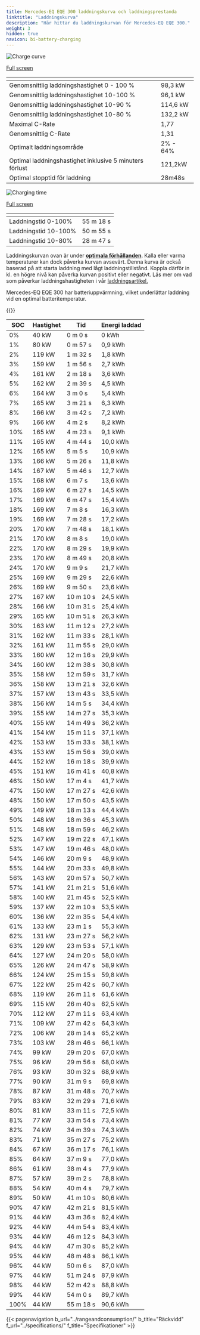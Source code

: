 ```yaml
---
title: Mercedes-EQ EQE 300 laddningskurva och laddningsprestanda
linktitle: "Laddningskurva"
description: "Här hittar du laddningskurvan för Mercedes-EQ EQE 300."
weight: 3
hidden: true
navicon: bi-battery-charging
---
```

<!-- markdownlint-disable MD033 -->
<!-- markdownlint-disable MD010 -->
<img src="/images/models/mercedes/eqe/eqe_300/chargingcurve.svg" alt="Charge curve" class="img-fluid">

[Full screen](/images/models/mercedes/eqe/eqe_300/chargingcurve.svg)


<div class="table-responsive">
<table class="table table-striped border">
	<thead>
		<tr>
			<th>
			</th>
			<th>
			</th>
		</tr>
	</thead>
	<tbody>
		<tr>
			<td>
				Genomsnittlig laddningshastighet 0 - 100 %
			</td>
			<td>
				98,3 kW
			</td>
		</tr>
		<tr>
			<td>
				Genomsnittlig laddningshastighet 10-100 %
			</td>
			<td>
				96,1 kW
			</td>
		</tr>
		<tr>
			<td>
				Genomsnittlig laddningshastighet 10-90 %
			</td>
			<td>
				114,6 kW
			</td>
		</tr>
		<tr>
			<td>
				Genomsnittlig laddningshastighet 10-80 %
			</td>
			<td>
				132,2 kW
			</td>
		</tr>
		<tr>
			<td>
				Maximal C-Rate
			</td>
			<td>
				1,77
			</td>
		</tr>
		<tr>
			<td>
				Genomsnittlig C-Rate
			</td>
			<td>
				1,31
			</td>
		</tr>
		<tr>
			<td>
				Optimalt laddningsområde
			</td>
			<td>
				2% - 64%
			</td>
		</tr>
		<tr>
			<td>
				Optimal laddningshastighet inklusive 5 minuters förlust
			</td>
			<td>
				121,2kW
			</td>
		</tr>
		<tr>
			<td>
				Optimal stopptid för laddning
			</td>
			<td>
				28m48s
			</td>
		</tr>
	</tbody>
</table>
</div>
<img src="/images/models/mercedes/eqe/eqe_300/chargingtime.svg" alt="Charging time" class="img-fluid">

[Full screen](/images/models/mercedes/eqe/eqe_300/chargingtime.svg)
<div class="table-responsive">
<table class="table table-striped border">
	<thead>
		<tr>
			<th>
			</th>
			<th>
			</th>
		</tr>
	</thead>
	<tbody>
		<tr>
			<td>
				Laddningstid 0-100%
			</td>
			<td>
				 55 m 18 s
			</td>
		</tr>
		<tr>
			<td>
				Laddningstid 10-100%
			</td>
			<td>
				 50 m 55 s
			</td>
		</tr>
		<tr>
			<td>
				Laddningstid 10-80%
			</td>
			<td>
				 28 m 47 s
			</td>
		</tr>
	</tbody>
</table>
</div>


Laddningskurvan ovan är under **[optimala förhållanden](../../../../../technology/battery/charging/#temperatur)**. Kalla eller varma temperaturer kan dock påverka kurvan avsevärt. Denna kurva är också baserad på att starta laddning med lågt laddningstillstånd. Koppla därför in kl. en högre nivå kan påverka kurvan positivt eller negativt. Läs mer om vad som påverkar laddningshastigheten i vår [laddningsartikel.](../../../../../technology/battery/charging/)


Mercedes-EQ EQE 300 har batteriuppvärmning, vilket underlättar laddning vid en optimal batteritemperatur.


{{<evkxdisplayaddarticle />}}
<div class="table-responsive">
<table class="table table-striped border">
	<thead>
		<tr>
			<th>
				SOC
			</th>
			<th>
				Hastighet
			</th>
			<th>
				Tid
			</th>
			<th>
				Energi laddad
			</th>
		</tr>
	</thead>
	<tbody>
		<tr>
			<td>
				0%
			</td>
			<td>
				40 kW
			</td>
			<td>
				 0 m 0 s
			</td>
			<td>
				0 kWh
			</td>
		</tr>
		<tr>
			<td>
				1%
			</td>
			<td>
				80 kW
			</td>
			<td>
				 0 m 57 s
			</td>
			<td>
				0,9 kWh
			</td>
		</tr>
		<tr>
			<td>
				2%
			</td>
			<td>
				119 kW
			</td>
			<td>
				 1 m 32 s
			</td>
			<td>
				1,8 kWh
			</td>
		</tr>
		<tr>
			<td>
				3%
			</td>
			<td>
				159 kW
			</td>
			<td>
				 1 m 56 s
			</td>
			<td>
				2,7 kWh
			</td>
		</tr>
		<tr>
			<td>
				4%
			</td>
			<td>
				161 kW
			</td>
			<td>
				 2 m 18 s
			</td>
			<td>
				3,6 kWh
			</td>
		</tr>
		<tr>
			<td>
				5%
			</td>
			<td>
				162 kW
			</td>
			<td>
				 2 m 39 s
			</td>
			<td>
				4,5 kWh
			</td>
		</tr>
		<tr>
			<td>
				6%
			</td>
			<td>
				164 kW
			</td>
			<td>
				 3 m 0 s
			</td>
			<td>
				5,4 kWh
			</td>
		</tr>
		<tr>
			<td>
				7%
			</td>
			<td>
				165 kW
			</td>
			<td>
				 3 m 21 s
			</td>
			<td>
				6,3 kWh
			</td>
		</tr>
		<tr>
			<td>
				8%
			</td>
			<td>
				166 kW
			</td>
			<td>
				 3 m 42 s
			</td>
			<td>
				7,2 kWh
			</td>
		</tr>
		<tr>
			<td>
				9%
			</td>
			<td>
				166 kW
			</td>
			<td>
				 4 m 2 s
			</td>
			<td>
				8,2 kWh
			</td>
		</tr>
		<tr>
			<td>
				10%
			</td>
			<td>
				165 kW
			</td>
			<td>
				 4 m 23 s
			</td>
			<td>
				9,1 kWh
			</td>
		</tr>
		<tr>
			<td>
				11%
			</td>
			<td>
				165 kW
			</td>
			<td>
				 4 m 44 s
			</td>
			<td>
				10,0 kWh
			</td>
		</tr>
		<tr>
			<td>
				12%
			</td>
			<td>
				165 kW
			</td>
			<td>
				 5 m 5 s
			</td>
			<td>
				10,9 kWh
			</td>
		</tr>
		<tr>
			<td>
				13%
			</td>
			<td>
				166 kW
			</td>
			<td>
				 5 m 26 s
			</td>
			<td>
				11,8 kWh
			</td>
		</tr>
		<tr>
			<td>
				14%
			</td>
			<td>
				167 kW
			</td>
			<td>
				 5 m 46 s
			</td>
			<td>
				12,7 kWh
			</td>
		</tr>
		<tr>
			<td>
				15%
			</td>
			<td>
				168 kW
			</td>
			<td>
				 6 m 7 s
			</td>
			<td>
				13,6 kWh
			</td>
		</tr>
		<tr>
			<td>
				16%
			</td>
			<td>
				169 kW
			</td>
			<td>
				 6 m 27 s
			</td>
			<td>
				14,5 kWh
			</td>
		</tr>
		<tr>
			<td>
				17%
			</td>
			<td>
				169 kW
			</td>
			<td>
				 6 m 47 s
			</td>
			<td>
				15,4 kWh
			</td>
		</tr>
		<tr>
			<td>
				18%
			</td>
			<td>
				169 kW
			</td>
			<td>
				 7 m 8 s
			</td>
			<td>
				16,3 kWh
			</td>
		</tr>
		<tr>
			<td>
				19%
			</td>
			<td>
				169 kW
			</td>
			<td>
				 7 m 28 s
			</td>
			<td>
				17,2 kWh
			</td>
		</tr>
		<tr>
			<td>
				20%
			</td>
			<td>
				170 kW
			</td>
			<td>
				 7 m 48 s
			</td>
			<td>
				18,1 kWh
			</td>
		</tr>
		<tr>
			<td>
				21%
			</td>
			<td>
				170 kW
			</td>
			<td>
				 8 m 8 s
			</td>
			<td>
				19,0 kWh
			</td>
		</tr>
		<tr>
			<td>
				22%
			</td>
			<td>
				170 kW
			</td>
			<td>
				 8 m 29 s
			</td>
			<td>
				19,9 kWh
			</td>
		</tr>
		<tr>
			<td>
				23%
			</td>
			<td>
				170 kW
			</td>
			<td>
				 8 m 49 s
			</td>
			<td>
				20,8 kWh
			</td>
		</tr>
		<tr>
			<td>
				24%
			</td>
			<td>
				170 kW
			</td>
			<td>
				 9 m 9 s
			</td>
			<td>
				21,7 kWh
			</td>
		</tr>
		<tr>
			<td>
				25%
			</td>
			<td>
				169 kW
			</td>
			<td>
				 9 m 29 s
			</td>
			<td>
				22,6 kWh
			</td>
		</tr>
		<tr>
			<td>
				26%
			</td>
			<td>
				169 kW
			</td>
			<td>
				 9 m 50 s
			</td>
			<td>
				23,6 kWh
			</td>
		</tr>
		<tr>
			<td>
				27%
			</td>
			<td>
				167 kW
			</td>
			<td>
				 10 m 10 s
			</td>
			<td>
				24,5 kWh
			</td>
		</tr>
		<tr>
			<td>
				28%
			</td>
			<td>
				166 kW
			</td>
			<td>
				 10 m 31 s
			</td>
			<td>
				25,4 kWh
			</td>
		</tr>
		<tr>
			<td>
				29%
			</td>
			<td>
				165 kW
			</td>
			<td>
				 10 m 51 s
			</td>
			<td>
				26,3 kWh
			</td>
		</tr>
		<tr>
			<td>
				30%
			</td>
			<td>
				163 kW
			</td>
			<td>
				 11 m 12 s
			</td>
			<td>
				27,2 kWh
			</td>
		</tr>
		<tr>
			<td>
				31%
			</td>
			<td>
				162 kW
			</td>
			<td>
				 11 m 33 s
			</td>
			<td>
				28,1 kWh
			</td>
		</tr>
		<tr>
			<td>
				32%
			</td>
			<td>
				161 kW
			</td>
			<td>
				 11 m 55 s
			</td>
			<td>
				29,0 kWh
			</td>
		</tr>
		<tr>
			<td>
				33%
			</td>
			<td>
				160 kW
			</td>
			<td>
				 12 m 16 s
			</td>
			<td>
				29,9 kWh
			</td>
		</tr>
		<tr>
			<td>
				34%
			</td>
			<td>
				160 kW
			</td>
			<td>
				 12 m 38 s
			</td>
			<td>
				30,8 kWh
			</td>
		</tr>
		<tr>
			<td>
				35%
			</td>
			<td>
				158 kW
			</td>
			<td>
				 12 m 59 s
			</td>
			<td>
				31,7 kWh
			</td>
		</tr>
		<tr>
			<td>
				36%
			</td>
			<td>
				158 kW
			</td>
			<td>
				 13 m 21 s
			</td>
			<td>
				32,6 kWh
			</td>
		</tr>
		<tr>
			<td>
				37%
			</td>
			<td>
				157 kW
			</td>
			<td>
				 13 m 43 s
			</td>
			<td>
				33,5 kWh
			</td>
		</tr>
		<tr>
			<td>
				38%
			</td>
			<td>
				156 kW
			</td>
			<td>
				 14 m 5 s
			</td>
			<td>
				34,4 kWh
			</td>
		</tr>
		<tr>
			<td>
				39%
			</td>
			<td>
				155 kW
			</td>
			<td>
				 14 m 27 s
			</td>
			<td>
				35,3 kWh
			</td>
		</tr>
		<tr>
			<td>
				40%
			</td>
			<td>
				155 kW
			</td>
			<td>
				 14 m 49 s
			</td>
			<td>
				36,2 kWh
			</td>
		</tr>
		<tr>
			<td>
				41%
			</td>
			<td>
				154 kW
			</td>
			<td>
				 15 m 11 s
			</td>
			<td>
				37,1 kWh
			</td>
		</tr>
		<tr>
			<td>
				42%
			</td>
			<td>
				153 kW
			</td>
			<td>
				 15 m 33 s
			</td>
			<td>
				38,1 kWh
			</td>
		</tr>
		<tr>
			<td>
				43%
			</td>
			<td>
				153 kW
			</td>
			<td>
				 15 m 56 s
			</td>
			<td>
				39,0 kWh
			</td>
		</tr>
		<tr>
			<td>
				44%
			</td>
			<td>
				152 kW
			</td>
			<td>
				 16 m 18 s
			</td>
			<td>
				39,9 kWh
			</td>
		</tr>
		<tr>
			<td>
				45%
			</td>
			<td>
				151 kW
			</td>
			<td>
				 16 m 41 s
			</td>
			<td>
				40,8 kWh
			</td>
		</tr>
		<tr>
			<td>
				46%
			</td>
			<td>
				150 kW
			</td>
			<td>
				 17 m 4 s
			</td>
			<td>
				41,7 kWh
			</td>
		</tr>
		<tr>
			<td>
				47%
			</td>
			<td>
				150 kW
			</td>
			<td>
				 17 m 27 s
			</td>
			<td>
				42,6 kWh
			</td>
		</tr>
		<tr>
			<td>
				48%
			</td>
			<td>
				150 kW
			</td>
			<td>
				 17 m 50 s
			</td>
			<td>
				43,5 kWh
			</td>
		</tr>
		<tr>
			<td>
				49%
			</td>
			<td>
				149 kW
			</td>
			<td>
				 18 m 13 s
			</td>
			<td>
				44,4 kWh
			</td>
		</tr>
		<tr>
			<td>
				50%
			</td>
			<td>
				148 kW
			</td>
			<td>
				 18 m 36 s
			</td>
			<td>
				45,3 kWh
			</td>
		</tr>
		<tr>
			<td>
				51%
			</td>
			<td>
				148 kW
			</td>
			<td>
				 18 m 59 s
			</td>
			<td>
				46,2 kWh
			</td>
		</tr>
		<tr>
			<td>
				52%
			</td>
			<td>
				147 kW
			</td>
			<td>
				 19 m 22 s
			</td>
			<td>
				47,1 kWh
			</td>
		</tr>
		<tr>
			<td>
				53%
			</td>
			<td>
				147 kW
			</td>
			<td>
				 19 m 46 s
			</td>
			<td>
				48,0 kWh
			</td>
		</tr>
		<tr>
			<td>
				54%
			</td>
			<td>
				146 kW
			</td>
			<td>
				 20 m 9 s
			</td>
			<td>
				48,9 kWh
			</td>
		</tr>
		<tr>
			<td>
				55%
			</td>
			<td>
				144 kW
			</td>
			<td>
				 20 m 33 s
			</td>
			<td>
				49,8 kWh
			</td>
		</tr>
		<tr>
			<td>
				56%
			</td>
			<td>
				143 kW
			</td>
			<td>
				 20 m 57 s
			</td>
			<td>
				50,7 kWh
			</td>
		</tr>
		<tr>
			<td>
				57%
			</td>
			<td>
				141 kW
			</td>
			<td>
				 21 m 21 s
			</td>
			<td>
				51,6 kWh
			</td>
		</tr>
		<tr>
			<td>
				58%
			</td>
			<td>
				140 kW
			</td>
			<td>
				 21 m 45 s
			</td>
			<td>
				52,5 kWh
			</td>
		</tr>
		<tr>
			<td>
				59%
			</td>
			<td>
				137 kW
			</td>
			<td>
				 22 m 10 s
			</td>
			<td>
				53,5 kWh
			</td>
		</tr>
		<tr>
			<td>
				60%
			</td>
			<td>
				136 kW
			</td>
			<td>
				 22 m 35 s
			</td>
			<td>
				54,4 kWh
			</td>
		</tr>
		<tr>
			<td>
				61%
			</td>
			<td>
				133 kW
			</td>
			<td>
				 23 m 1 s
			</td>
			<td>
				55,3 kWh
			</td>
		</tr>
		<tr>
			<td>
				62%
			</td>
			<td>
				131 kW
			</td>
			<td>
				 23 m 27 s
			</td>
			<td>
				56,2 kWh
			</td>
		</tr>
		<tr>
			<td>
				63%
			</td>
			<td>
				129 kW
			</td>
			<td>
				 23 m 53 s
			</td>
			<td>
				57,1 kWh
			</td>
		</tr>
		<tr>
			<td>
				64%
			</td>
			<td>
				127 kW
			</td>
			<td>
				 24 m 20 s
			</td>
			<td>
				58,0 kWh
			</td>
		</tr>
		<tr>
			<td>
				65%
			</td>
			<td>
				126 kW
			</td>
			<td>
				 24 m 47 s
			</td>
			<td>
				58,9 kWh
			</td>
		</tr>
		<tr>
			<td>
				66%
			</td>
			<td>
				124 kW
			</td>
			<td>
				 25 m 15 s
			</td>
			<td>
				59,8 kWh
			</td>
		</tr>
		<tr>
			<td>
				67%
			</td>
			<td>
				122 kW
			</td>
			<td>
				 25 m 42 s
			</td>
			<td>
				60,7 kWh
			</td>
		</tr>
		<tr>
			<td>
				68%
			</td>
			<td>
				119 kW
			</td>
			<td>
				 26 m 11 s
			</td>
			<td>
				61,6 kWh
			</td>
		</tr>
		<tr>
			<td>
				69%
			</td>
			<td>
				115 kW
			</td>
			<td>
				 26 m 40 s
			</td>
			<td>
				62,5 kWh
			</td>
		</tr>
		<tr>
			<td>
				70%
			</td>
			<td>
				112 kW
			</td>
			<td>
				 27 m 11 s
			</td>
			<td>
				63,4 kWh
			</td>
		</tr>
		<tr>
			<td>
				71%
			</td>
			<td>
				109 kW
			</td>
			<td>
				 27 m 42 s
			</td>
			<td>
				64,3 kWh
			</td>
		</tr>
		<tr>
			<td>
				72%
			</td>
			<td>
				106 kW
			</td>
			<td>
				 28 m 14 s
			</td>
			<td>
				65,2 kWh
			</td>
		</tr>
		<tr>
			<td>
				73%
			</td>
			<td>
				103 kW
			</td>
			<td>
				 28 m 46 s
			</td>
			<td>
				66,1 kWh
			</td>
		</tr>
		<tr>
			<td>
				74%
			</td>
			<td>
				99 kW
			</td>
			<td>
				 29 m 20 s
			</td>
			<td>
				67,0 kWh
			</td>
		</tr>
		<tr>
			<td>
				75%
			</td>
			<td>
				96 kW
			</td>
			<td>
				 29 m 56 s
			</td>
			<td>
				68,0 kWh
			</td>
		</tr>
		<tr>
			<td>
				76%
			</td>
			<td>
				93 kW
			</td>
			<td>
				 30 m 32 s
			</td>
			<td>
				68,9 kWh
			</td>
		</tr>
		<tr>
			<td>
				77%
			</td>
			<td>
				90 kW
			</td>
			<td>
				 31 m 9 s
			</td>
			<td>
				69,8 kWh
			</td>
		</tr>
		<tr>
			<td>
				78%
			</td>
			<td>
				87 kW
			</td>
			<td>
				 31 m 48 s
			</td>
			<td>
				70,7 kWh
			</td>
		</tr>
		<tr>
			<td>
				79%
			</td>
			<td>
				83 kW
			</td>
			<td>
				 32 m 29 s
			</td>
			<td>
				71,6 kWh
			</td>
		</tr>
		<tr>
			<td>
				80%
			</td>
			<td>
				81 kW
			</td>
			<td>
				 33 m 11 s
			</td>
			<td>
				72,5 kWh
			</td>
		</tr>
		<tr>
			<td>
				81%
			</td>
			<td>
				77 kW
			</td>
			<td>
				 33 m 54 s
			</td>
			<td>
				73,4 kWh
			</td>
		</tr>
		<tr>
			<td>
				82%
			</td>
			<td>
				74 kW
			</td>
			<td>
				 34 m 39 s
			</td>
			<td>
				74,3 kWh
			</td>
		</tr>
		<tr>
			<td>
				83%
			</td>
			<td>
				71 kW
			</td>
			<td>
				 35 m 27 s
			</td>
			<td>
				75,2 kWh
			</td>
		</tr>
		<tr>
			<td>
				84%
			</td>
			<td>
				67 kW
			</td>
			<td>
				 36 m 17 s
			</td>
			<td>
				76,1 kWh
			</td>
		</tr>
		<tr>
			<td>
				85%
			</td>
			<td>
				64 kW
			</td>
			<td>
				 37 m 9 s
			</td>
			<td>
				77,0 kWh
			</td>
		</tr>
		<tr>
			<td>
				86%
			</td>
			<td>
				61 kW
			</td>
			<td>
				 38 m 4 s
			</td>
			<td>
				77,9 kWh
			</td>
		</tr>
		<tr>
			<td>
				87%
			</td>
			<td>
				57 kW
			</td>
			<td>
				 39 m 2 s
			</td>
			<td>
				78,8 kWh
			</td>
		</tr>
		<tr>
			<td>
				88%
			</td>
			<td>
				54 kW
			</td>
			<td>
				 40 m 4 s
			</td>
			<td>
				79,7 kWh
			</td>
		</tr>
		<tr>
			<td>
				89%
			</td>
			<td>
				50 kW
			</td>
			<td>
				 41 m 10 s
			</td>
			<td>
				80,6 kWh
			</td>
		</tr>
		<tr>
			<td>
				90%
			</td>
			<td>
				47 kW
			</td>
			<td>
				 42 m 21 s
			</td>
			<td>
				81,5 kWh
			</td>
		</tr>
		<tr>
			<td>
				91%
			</td>
			<td>
				44 kW
			</td>
			<td>
				 43 m 36 s
			</td>
			<td>
				82,4 kWh
			</td>
		</tr>
		<tr>
			<td>
				92%
			</td>
			<td>
				44 kW
			</td>
			<td>
				 44 m 54 s
			</td>
			<td>
				83,4 kWh
			</td>
		</tr>
		<tr>
			<td>
				93%
			</td>
			<td>
				44 kW
			</td>
			<td>
				 46 m 12 s
			</td>
			<td>
				84,3 kWh
			</td>
		</tr>
		<tr>
			<td>
				94%
			</td>
			<td>
				44 kW
			</td>
			<td>
				 47 m 30 s
			</td>
			<td>
				85,2 kWh
			</td>
		</tr>
		<tr>
			<td>
				95%
			</td>
			<td>
				44 kW
			</td>
			<td>
				 48 m 48 s
			</td>
			<td>
				86,1 kWh
			</td>
		</tr>
		<tr>
			<td>
				96%
			</td>
			<td>
				44 kW
			</td>
			<td>
				 50 m 6 s
			</td>
			<td>
				87,0 kWh
			</td>
		</tr>
		<tr>
			<td>
				97%
			</td>
			<td>
				44 kW
			</td>
			<td>
				 51 m 24 s
			</td>
			<td>
				87,9 kWh
			</td>
		</tr>
		<tr>
			<td>
				98%
			</td>
			<td>
				44 kW
			</td>
			<td>
				 52 m 42 s
			</td>
			<td>
				88,8 kWh
			</td>
		</tr>
		<tr>
			<td>
				99%
			</td>
			<td>
				44 kW
			</td>
			<td>
				 54 m 0 s
			</td>
			<td>
				89,7 kWh
			</td>
		</tr>
		<tr>
			<td>
				100%
			</td>
			<td>
				44 kW
			</td>
			<td>
				 55 m 18 s
			</td>
			<td>
				90,6 kWh
			</td>
		</tr>
	</tbody>
</table>
</div>


{{< pagenavigation b_url="../rangeandconsumption/" b_title="Räckvidd" f_url="../specifications/" f_title="Specifikationer" >}}
